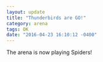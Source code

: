 ```yaml
---
layout: update
title: "Thunderbirds are GO!"
category: arena
tags: OK
date: "2016-04-23 16:10:12 -0400"
---
```


The arena is now playing Spiders!
